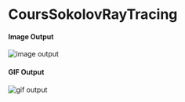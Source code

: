 # CoursSokolovRayTracing

#### Image Output

![image output](./out.ppm)

#### GIF Output

![gif output](./out.gif)
